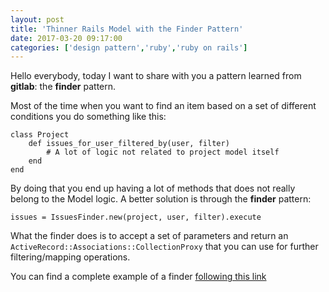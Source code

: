```yaml
---
layout: post
title: 'Thinner Rails Model with the Finder Pattern'
date: 2017-03-20 09:17:00
categories: ['design pattern','ruby','ruby on rails']
---
```

Hello everybody, today I want to share with you a pattern learned from **gitlab**: the **finder** pattern.

Most of the time when you want to find an item based on a set of different conditions you do something like this:

	class Project
  		def issues_for_user_filtered_by(user, filter)
    		# A lot of logic not related to project model itself
  		end
	end

By doing that you end up having a lot of methods that does not really belong to the Model logic.
A better solution is through the **finder** pattern: 

	issues = IssuesFinder.new(project, user, filter).execute
	
What the finder does is to accept a set of parameters and return an `ActiveRecord::Associations::CollectionProxy` that you can use for further filtering/mapping operations.

You can find a complete example of a finder [following this link](https://gitlab.com/gitlab-org/gitlab-ce/blob/master/app/finders/issuable_finder.rb)


